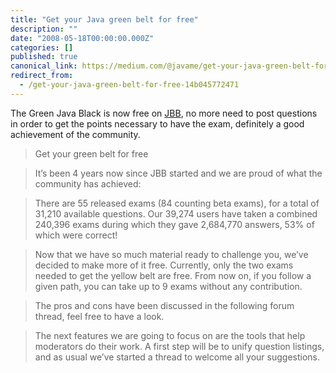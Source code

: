 ```yaml
---
title: "Get your Java green belt for free"
description: ""
date: "2008-05-18T00:00:00.000Z"
categories: []
published: true
canonical_link: https://medium.com/@javame/get-your-java-green-belt-for-free-14b045772471
redirect_from:
  - /get-your-java-green-belt-for-free-14b045772471
---
```


The Green Java Black is now free on [JBB](http://www.javablackbelt.com/), no more need to post questions in order to get the points necessary to have the exam, definitely a good achievement of the community.

> Get your green belt for free

> It’s been 4 years now since JBB started and we are proud of what the community has achieved:

> There are 55 released exams (84 counting beta exams), for a total of 31,210 available questions. Our 39,274 users have taken a combined 240,396 exams during which they gave 2,684,770 answers, 53% of which were correct!

> Now that we have so much material ready to challenge you, we’ve decided to make more of it free. Currently, only the two exams needed to get the yellow belt are free. From now on, if you follow a given path, you can take up to 9 exams without any contribution.

> The pros and cons have been discussed in the following forum thread, feel free to have a look.

> The next features we are going to focus on are the tools that help moderators do their work. A first step will be to unify question listings, and as usual we’ve started a thread to welcome all your suggestions.
